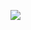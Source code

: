 <a href="https://github.com/dcavalei/42-webserv/blob/main/resources/subject.pdf" target="_blank"> <img src="https://user-images.githubusercontent.com/80326272/200136114-0b50d57c-c390-41b1-80a1-af3addc3d6b1.png" > </a>
